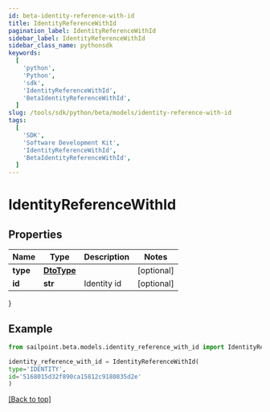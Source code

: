 ```yaml
---
id: beta-identity-reference-with-id
title: IdentityReferenceWithId
pagination_label: IdentityReferenceWithId
sidebar_label: IdentityReferenceWithId
sidebar_class_name: pythonsdk
keywords:
  [
    'python',
    'Python',
    'sdk',
    'IdentityReferenceWithId',
    'BetaIdentityReferenceWithId',
  ]
slug: /tools/sdk/python/beta/models/identity-reference-with-id
tags:
  [
    'SDK',
    'Software Development Kit',
    'IdentityReferenceWithId',
    'BetaIdentityReferenceWithId',
  ]
---
```


# IdentityReferenceWithId

## Properties

| Name     | Type                    | Description | Notes      |
| -------- | ----------------------- | ----------- | ---------- |
| **type** | [**DtoType**](dto-type) |             | [optional] |
| **id**   | **str**                 | Identity id | [optional] |

}

## Example

```python
from sailpoint.beta.models.identity_reference_with_id import IdentityReferenceWithId

identity_reference_with_id = IdentityReferenceWithId(
type='IDENTITY',
id='5168015d32f890ca15812c9180835d2e'
)

```

[[Back to top]](#)
